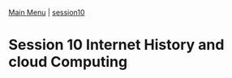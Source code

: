 [Main Menu](../../sessions/README.md) | [session10](../session10/) 

# Session 10 Internet History and cloud Computing

